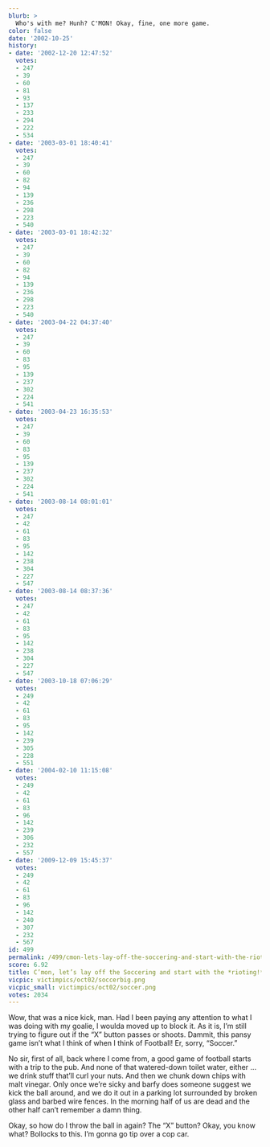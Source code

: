 ```yaml
---
blurb: >
  Who's with me? Hunh? C'MON! Okay, fine, one more game.
color: false
date: '2002-10-25'
history:
- date: '2002-12-20 12:47:52'
  votes:
  - 247
  - 39
  - 60
  - 81
  - 93
  - 137
  - 233
  - 294
  - 222
  - 534
- date: '2003-03-01 18:40:41'
  votes:
  - 247
  - 39
  - 60
  - 82
  - 94
  - 139
  - 236
  - 298
  - 223
  - 540
- date: '2003-03-01 18:42:32'
  votes:
  - 247
  - 39
  - 60
  - 82
  - 94
  - 139
  - 236
  - 298
  - 223
  - 540
- date: '2003-04-22 04:37:40'
  votes:
  - 247
  - 39
  - 60
  - 83
  - 95
  - 139
  - 237
  - 302
  - 224
  - 541
- date: '2003-04-23 16:35:53'
  votes:
  - 247
  - 39
  - 60
  - 83
  - 95
  - 139
  - 237
  - 302
  - 224
  - 541
- date: '2003-08-14 08:01:01'
  votes:
  - 247
  - 42
  - 61
  - 83
  - 95
  - 142
  - 238
  - 304
  - 227
  - 547
- date: '2003-08-14 08:37:36'
  votes:
  - 247
  - 42
  - 61
  - 83
  - 95
  - 142
  - 238
  - 304
  - 227
  - 547
- date: '2003-10-18 07:06:29'
  votes:
  - 249
  - 42
  - 61
  - 83
  - 95
  - 142
  - 239
  - 305
  - 228
  - 551
- date: '2004-02-10 11:15:08'
  votes:
  - 249
  - 42
  - 61
  - 83
  - 96
  - 142
  - 239
  - 306
  - 232
  - 557
- date: '2009-12-09 15:45:37'
  votes:
  - 249
  - 42
  - 61
  - 83
  - 96
  - 142
  - 240
  - 307
  - 232
  - 567
id: 499
permalink: /499/cmon-lets-lay-off-the-soccering-and-start-with-the-rioting/
score: 6.92
title: C’mon, let’s lay off the Soccering and start with the *rioting!*
vicpic: victimpics/oct02/soccerbig.png
vicpic_small: victimpics/oct02/soccer.png
votes: 2034
---
```


Wow, that was a nice kick, man. Had I been paying any attention to what
I was doing with my goalie, I woulda moved up to block it. As it is, I’m
still trying to figure out if the “X” button passes or shoots. Dammit,
this pansy game isn’t what I think of when I think of Football! Er,
sorry, “Soccer.”

No sir, first of all, back where I come from, a good game of football
starts with a trip to the pub. And none of that watered-down toilet
water, either ... we drink stuff that’ll curl your nuts. And then we
chunk down chips with malt vinegar. Only once we’re sicky and barfy does
someone suggest we kick the ball around, and we do it out in a parking
lot surrounded by broken glass and barbed wire fences. In the morning
half of us are dead and the other half can’t remember a damn thing.

Okay, so how do I throw the ball in again? The “X” button? Okay, you
know what? Bollocks to this. I’m gonna go tip over a cop car.